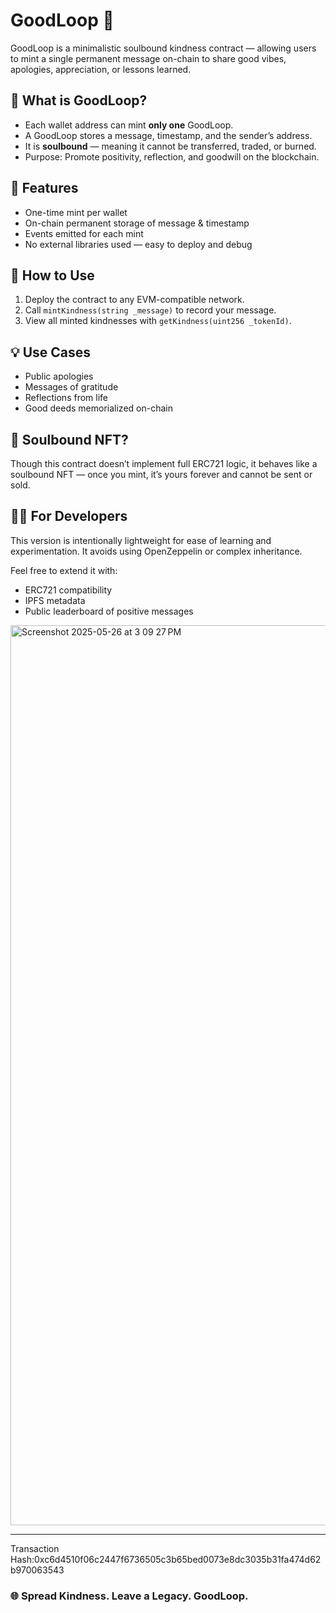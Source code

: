 # GoodLoop 🫶

GoodLoop is a minimalistic soulbound kindness contract — allowing users to mint a single permanent message on-chain to share good vibes, apologies, appreciation, or lessons learned.

## 🚀 What is GoodLoop?

- Each wallet address can mint **only one** GoodLoop.
- A GoodLoop stores a message, timestamp, and the sender’s address.
- It is **soulbound** — meaning it cannot be transferred, traded, or burned.
- Purpose: Promote positivity, reflection, and goodwill on the blockchain.

## 📄 Features

- One-time mint per wallet
- On-chain permanent storage of message & timestamp
- Events emitted for each mint
- No external libraries used — easy to deploy and debug

## 🔧 How to Use

1. Deploy the contract to any EVM-compatible network.
2. Call `mintKindness(string _message)` to record your message.
3. View all minted kindnesses with `getKindness(uint256 _tokenId)`.

## 💡 Use Cases

- Public apologies
- Messages of gratitude
- Reflections from life
- Good deeds memorialized on-chain

## 🔐 Soulbound NFT?

Though this contract doesn’t implement full ERC721 logic, it behaves like a soulbound NFT — once you mint, it’s yours forever and cannot be sent or sold.

## 👩‍💻 For Developers

This version is intentionally lightweight for ease of learning and experimentation. It avoids using OpenZeppelin or complex inheritance.

Feel free to extend it with:

- ERC721 compatibility
- IPFS metadata
- Public leaderboard of positive messages
<img width="1440" alt="Screenshot 2025-05-26 at 3 09 27 PM" src="https://github.com/user-attachments/assets/4e969bdb-ac55-4eda-b8eb-921bffd9c218" />

---

Transaction Hash:0xc6d4510f06c2447f6736505c3b65bed0073e8dc3035b31fa474d62b970063543




### 🌐 Spread Kindness. Leave a Legacy. GoodLoop.

